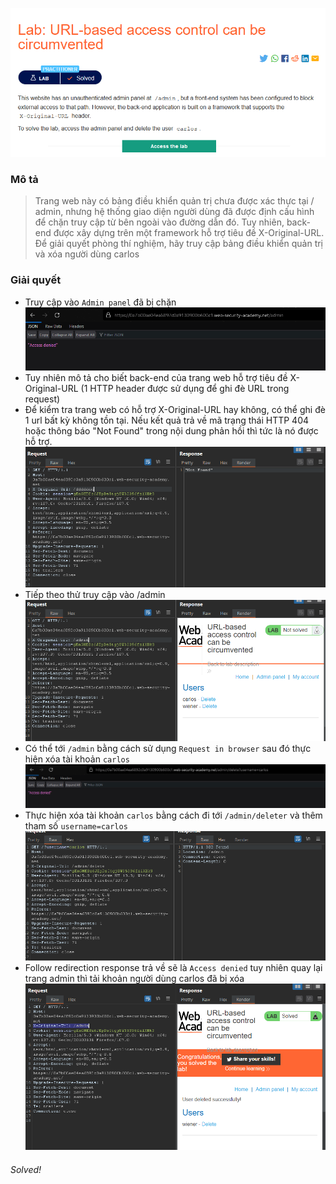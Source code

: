 ![](img/29.png)
### Mô tả
> Trang web này có bảng điều khiển quản trị chưa được xác thực tại / admin, nhưng hệ thống giao diện người dùng đã được định cấu hình để chặn truy cập từ bên ngoài vào đường dẫn đó. Tuy nhiên, back-end được xây dựng trên một framework hỗ trợ tiêu đề X-Original-URL.
Để giải quyết phòng thí nghiệm, hãy truy cập bảng điều khiển quản trị và xóa người dùng carlos
### Giải quyết 
- Truy cập vào `Admin panel` đã bị chặn 
![](img/30.png)
- Tuy nhiên mô tả cho biết back-end của trang web hỗ trợ tiêu đề X-Original-URL (1 HTTP header được sử dụng để ghi đè URL trong request)
- Để kiểm tra trang web có hỗ trợ X-Original-URL hay không, có thể ghi đè 1 url bất kỳ không tồn tại. Nếu kết quả trả về mã trạng thái HTTP 404 hoặc thông báo "Not Found" trong nội dung phản hồi thì tức là nó được hỗ trợ.
![](img/31.png)
- Tiếp theo thử truy cập vào /admin
![](img/32.png)
- Có thể tới `/admin` bằng cách sử dụng `Request in browser` sau đó thực hiện xóa tài khoản `carlos` 
![](img/33.png)
- Thực hiện xóa tài khoản `carlos` bằng cách đi tới `/admin/deleter` và thêm tham số `username=carlos` 
![](img/34.png)
- Follow redirection response trả về sẽ là `Access denied` tuy nhiên quay lại trang admin thì tải khoản người dùng carlos đã bị xóa
![](img/35.png)
###### Solved!
